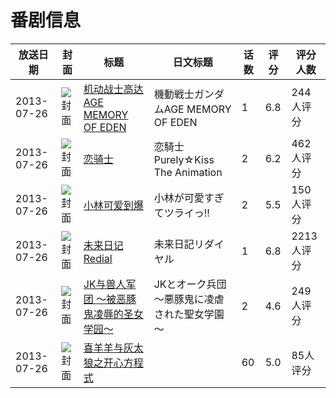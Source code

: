 # 番剧信息

|放送日期|封面|标题|日文标题|话数|评分|评分人数|
|---|---|---|---|---|---|---|
|2013-07-26|![封面](https://lain.bgm.tv/pic/cover/c/f8/dc/65601_hf2M3.jpg)|[机动战士高达AGE MEMORY OF EDEN](https://bangumi.tv/subject/65601)|機動戦士ガンダムAGE MEMORY OF EDEN|1|6.8|244人评分|
|2013-07-26|![封面](https://bangumi.tv/img/no_icon_subject.png)|[恋骑士](https://bangumi.tv/subject/74478)|恋騎士 Purely☆Kiss The Animation|2|6.2|462人评分|
|2013-07-26|![封面](https://lain.bgm.tv/pic/cover/c/19/5d/75180_9835V.jpg)|[小林可爱到爆](https://bangumi.tv/subject/75180)|小林が可愛すぎてツライっ!!|2|5.5|150人评分|
|2013-07-26|![封面](https://lain.bgm.tv/pic/cover/c/03/06/76194_TiZTz.jpg)|[未来日记Redial](https://bangumi.tv/subject/76194)|未来日記リダイヤル|1|6.8|2213人评分|
|2013-07-26|![封面](https://bangumi.tv/img/no_icon_subject.png)|[JK与兽人军团 ～被恶豚鬼凌辱的圣女学园～](https://bangumi.tv/subject/78478)|JKとオーク兵団 ～悪豚鬼に凌虐された聖女学園～|2|4.6|249人评分|
|2013-07-26|![封面](https://lain.bgm.tv/pic/cover/c/27/04/90601_883vx.jpg)|[喜羊羊与灰太狼之开心方程式](https://bangumi.tv/subject/90601)||60|5.0|85人评分|
